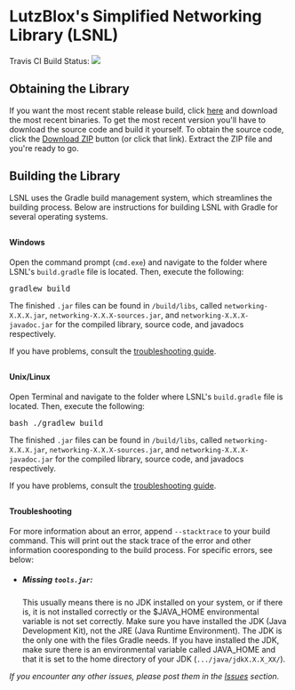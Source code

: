 <h1>LutzBlox's Simplified Networking Library (LSNL)</h1>
Travis CI Build Status: <a href="https://travis-ci.org/LutzBlox/Networking"><img src="https://travis-ci.org/LutzBlox/Networking.svg?branch=master" /></a>
<h2>Obtaining the Library</h2>
<p>If you want the most recent stable release build, click <a href="https://github.com/LutzBlox/Networking/releases">here</a> and download the most recent binaries.  To get the most recent version you'll have to download the source code and build it yourself.  To obtain the source code, click the <a href="https://github.com/LutzBlox/Networking/archive/master.zip">Download ZIP</a> button (or click that link).  Extract the ZIP file and you're ready to go.</p>
<h2>Building the Library</h3>
<p>LSNL uses the Gradle build management system, which streamlines the building process.  Below are instructions for building LSNL with Gradle for several operating systems.</p>
<h2></h2>
<h4>Windows</h4>
<p>Open the command prompt (<code>cmd.exe</code>) and navigate to the folder where LSNL's <code>build.gradle</code> file is located.  Then, execute the following:</p>
<pre>
gradlew build
</pre>
<p>The finished <code>.jar</code> files can be found in <code>/build/libs</code>, called <code>networking-X.X.X.jar</code>, <code>networking-X.X.X-sources.jar</code>, and <code>networking-X.X.X-javadoc.jar</code> for the compiled library, source code, and javadocs respectively.</p>
<p>If you have problems, consult the <a href="#troubleshooting">troubleshooting guide</a>.</p>
<h2></h2>
<h4>Unix/Linux</h4>
<p>Open Terminal and navigate to the folder where LSNL's <code>build.gradle</code> file is located.  Then, execute the following:</p>
<pre>
bash ./gradlew build
</pre>
<p>The finished <code>.jar</code> files can be found in <code>/build/libs</code>, called <code>networking-X.X.X.jar</code>, <code>networking-X.X.X-sources.jar</code>, and <code>networking-X.X.X-javadoc.jar</code> for the compiled library, source code, and javadocs respectively.</p>
<p>If you have problems, consult the <a href="#troubleshooting">troubleshooting guide</a>.</p>
<h2></h2>
<a name="troubleshooting"></a>
<h4>Troubleshooting</h4></a>
<p>For more information about an error, append <code>--stacktrace</code> to your build command.  This will print out the stack trace of the error and other information cooresponding to the build process.  For specific errors, see below:</p>
<ul>
    <li>
    <h5>Missing <code>tools.jar</code>:</h5>
    <p>This usually means there is no JDK installed on your system, or if there is, it is not installed correctly or the $JAVA_HOME environmental variable is not set correctly.  Make sure you have installed the JDK (Java Development Kit), not the JRE (Java Runtime Environment).  The JDK is the only one with the files Gradle needs.  If you have installed the JDK, make sure there is an environmental variable called JAVA_HOME and that it is set to the home directory of your JDK (<code>.../java/jdkX.X.X_XX/</code>).</p>
    </li>
</ul>
<i>If you encounter any other issues, please post them in the <a href="https://github.com/LutzBlox/Networking/issues">Issues</a> section.</i>

